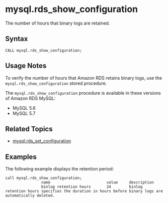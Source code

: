 # mysql\.rds\_show\_configuration<a name="mysql_rds_show_configuration"></a>

The number of hours that binary logs are retained\.

## Syntax<a name="mysql_rds_show_configuration-syntax"></a>

```
CALL mysql.rds_show_configuration;
```

## Usage Notes<a name="mysql_rds_show_configuration-usage-notes"></a>

To verify the number of hours that Amazon RDS retains binary logs, use the `mysql.rds_show_configuration` stored procedure\.

The `mysql.rds_show_configuration` procedure is available in these versions of Amazon RDS MySQL:
+ MySQL 5\.6
+ MySQL 5\.7

## Related Topics<a name="mysql_rds_show_configuration.related"></a>
+ [mysql\.rds\_set\_configuration](mysql_rds_set_configuration.md)

## Examples<a name="mysql_rds_show_configuration-examples"></a>

The following example displays the retention period:

```
call mysql.rds_show_configuration;
                name                         value     description
                binlog retention hours       24        binlog retention hours specifies the duration in hours before binary logs are automatically deleted.
```